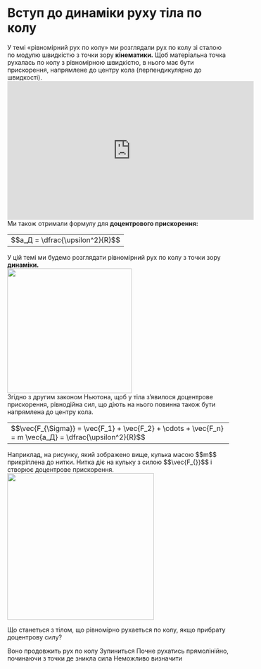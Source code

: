 # Вступ до динамiки руху тiла по колу

<div class="space">У темi «рiвномiрний рух по колу» ми розглядали рух по колу зi сталою по модулю швидкiстю з точки зору <b>кiнематики.</b> Щоб матерiальна точка рухалась по колу з рiвномiрною швидкiстю, в нього має бути прискорення, напрямлене до центру кола (перпендикулярно до швидкостi).</div>

<div class="space"><div class="fluidMedia">
<iframe width="560" height="315" src="https://www.youtube.com/embed/KoeLZN7tk2s" frameborder="0" allowfullscreen></iframe>
</div>
<div class="popup">
</div></div>

<div class="space">Ми також отримали формулу для <span class="p1"><b>доцентрового прискорення:</b></span></div>

<div class="space"><div class="centered-table-wrapper">
<table class="centered-table">
<tr class="eq">
<td class="eq">
<p1>$$a_Д = \dfrac{\upsilon^2}{R}$$</p1>
</td>
</tr>
</table></div></div>

<div class="space">У цiй темi ми будемо розглядати рiвномiрний рух по колу з точки зору <b>динамiки.</b></div>

<div class="space"><img class="image" width="283"  src="https://rawgit.com/chudaol/ed-era-book-physics/master/images/chapter_6/2.png"></div>

<div class="space">Згiдно з другим законом Ньютона, щоб у тiла з’явилося доцентрове прискорення, рiвнодiйна сил, що дiють на нього повинна також бути напрямлена до центру кола.</div>

<div class="space"><div class="centered-table-wrapper">
<table class="centered-table">
<tr class="eq">
<td class="eq">
<p1>$$\vec{F_{\Sigma}} = \vec{F_1} + \vec{F_2} + \cdots + \vec{F_n} = m \vec{a_Д} = \dfrac{\upsilon^2}{R}$$</p1>
</td>
</tr>
</table></div></div>

<div class="space">Наприклад, на рисунку, який зображено вище, кулька масою $$m$$ прикрiплена до нитки. Нитка дiє на кульку з силою $$\vec{F_{}}$$ i створює доцентрове прискорення.</div>

<div class="space"><img class="image" width="333"  src="https://rawgit.com/chudaol/ed-era-book-physics/master/images/chapter_6/3.png"></div>

<quiz correctLabel="correct!" incorrectLabel="incorrect!" checkLabel="check ansert">
<question>
<p>Що станеться з тілом, що рівномірно рухаеться по колу, якщо прибрату доцентрову силу?</p>
 
<answer>Воно продовжить рух по колу</answer>
<answer>Зупиниться</answer>
<answer correct>Почне рухатись прямолінійно, починаючи з точки де зникла сила</answer>
<answer>Неможливо визначити</answer>
</question>
</quiz>